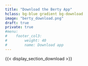 ```yaml
---
title: "Download the Berty App"
hclass: bg-blue gradient bg-download
image: "berty_download.png"
draft: true
private: true
#menu:
#    footer_col3:
#        weight: 40
#        name: Download app
---
```


{{< display_section_download >}}